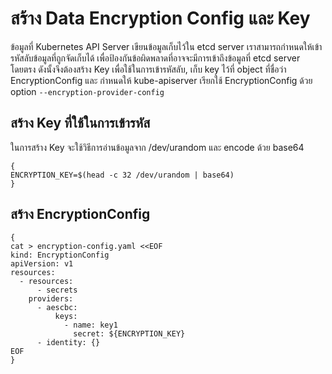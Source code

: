 # สร้าง Data Encryption Config และ Key
ข้อมูลที่ Kubernetes API Server เขียนข้อมูลเก็บไว้ใน etcd server เราสามารถกำหนดให้เข้ารหัสลับข้อมูลที่ถูกจัดเก็บได้ เพื่อป้องกันข้อผิดพลาดที่อาจจะมีการเข้าถึงข้อมูลที่ etcd server โดยตรง ดังนั้งจึงต้องสร้าง Key เพื่อใช้ในการเข้ารหัสลับ, เก็บ key ไว้ที่ object ที่ชื่อว่า EncryptionConfig และ กำหนดให้ kube-apiserver เรียกใช้ EncryptionConfig ด้วย option  `--encryption-provider-config`
## สร้าง Key ที่ใช้ในการเข้ารหัส
ในการสร้าง Key จะใช้วิธีการอ่านข้อมูลจาก /dev/urandom และ encode ด้วย base64
```
{
ENCRYPTION_KEY=$(head -c 32 /dev/urandom | base64)
}
```
## สร้าง EncryptionConfig
```
{
cat > encryption-config.yaml <<EOF
kind: EncryptionConfig
apiVersion: v1
resources:
  - resources:
      - secrets
    providers:
      - aescbc:
          keys:
            - name: key1
              secret: ${ENCRYPTION_KEY}
      - identity: {}
EOF
}
```
